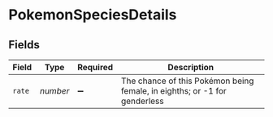 # PokemonSpeciesDetails


## Fields

| Field                                                                     | Type                                                                      | Required                                                                  | Description                                                               |
| ------------------------------------------------------------------------- | ------------------------------------------------------------------------- | ------------------------------------------------------------------------- | ------------------------------------------------------------------------- |
| `rate`                                                                    | *number*                                                                  | :heavy_minus_sign:                                                        | The chance of this Pokémon being female, in eighths; or -1 for genderless |